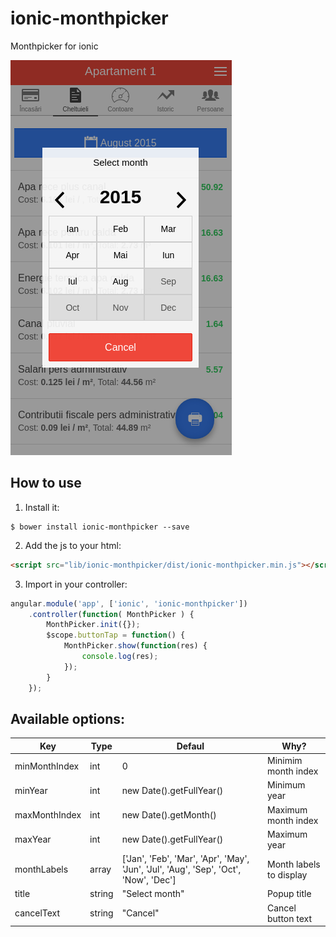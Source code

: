 # ionic-monthpicker
Monthpicker for ionic

![Example](/screenshots/screenshot.png?raw=true)

## How to use

1) Install it:

```shell
$ bower install ionic-monthpicker --save
```

2) Add the js to your html:

```html
<script src="lib/ionic-monthpicker/dist/ionic-monthpicker.min.js"></script>
```

3) Import in your controller:

```JavaScript
angular.module('app', ['ionic', 'ionic-monthpicker'])
    .controller(function( MonthPicker ) {
        MonthPicker.init({});
        $scope.buttonTap = function() {
            MonthPicker.show(function(res) {
                console.log(res);
            });
        }
    });
```

## Available options:

| Key  | Type | Defaul | Why? |
| ---- | ---- | ------ | ---- |
|minMonthIndex | int | 0 | Minimim month index |
|minYear | int | new Date().getFullYear() | Minimum year |
|maxMonthIndex | int | new Date().getMonth() | Maximum month index |
|maxYear | int | new Date().getFullYear() | Maximum year | 
|monthLabels | array | ['Jan', 'Feb', 'Mar', 'Apr', 'May', 'Jun', 'Jul', 'Aug', 'Sep', 'Oct', 'Now', 'Dec'] | Month labels to display |
|title | string | "Select month" | Popup title |
|cancelText | string | "Cancel" | Cancel button text |